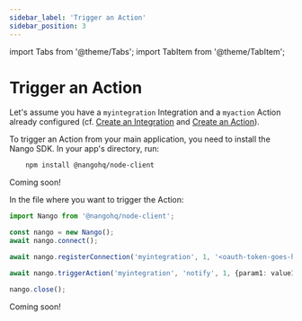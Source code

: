 ```yaml
---
sidebar_label: 'Trigger an Action'
sidebar_position: 3
---
```



import Tabs from '@theme/Tabs';
import TabItem from '@theme/TabItem';


# Trigger an Action

Let's assume you have a `myintegration` Integration and a `myaction` Action already configured (cf. [Create an Integration](guides/create-an-integration.md) and [Create an Action](guides/create-an-action)).

To trigger an Action from your main application, you need to install the Nango SDK. In your app's directory, run:
<Tabs>
<TabItem value="node" label="Node" default>

```bash
    npm install @nangohq/node-client
```

</TabItem>
<TabItem value="other" label="Other Languages" default>
    Coming soon!
</TabItem>
</Tabs>

In the file where you want to trigger the Action:
<Tabs>
<TabItem value="node" label="Node" default>

```typescript
import Nango from '@nangohq/node-client';

const nango = new Nango();
await nango.connect();

await nango.registerConnection('myintegration', 1, '<oauth-token-goes-here>').catch((e) => {console.log(e)});

await nango.triggerAction('myintegration', 'notify', 1, {param1: value1});

nango.close();
```

</TabItem>
<TabItem value="other" label="Other Languages" default>
    Coming soon!
</TabItem>
</Tabs>
